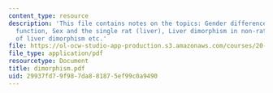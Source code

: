 ```yaml
---
content_type: resource
description: 'This file contains notes on the topics: Gender differences in hepatic
  function, Sex and the single rat (liver), Liver dimorphism in non-rats, Mechanisms
  of liver dimorphism etc.'
file: https://ol-ocw-studio-app-production.s3.amazonaws.com/courses/20-450-molecular-and-cellular-pathophysiology-be-450-spring-2005/29937fd79f987da881875ef99c0a9490_dimorphism.pdf
file_type: application/pdf
resourcetype: Document
title: dimorphism.pdf
uid: 29937fd7-9f98-7da8-8187-5ef99c0a9490
---
```

